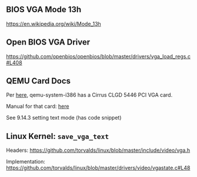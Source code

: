 ## BIOS VGA Mode 13h

https://en.wikipedia.org/wiki/Mode_13h

## Open BIOS VGA Driver

https://github.com/openbios/openbios/blob/master/drivers/vga_load_regs.c#L408

## QEMU Card Docs

Per [here](https://www.qemu.org/docs/master/system/i386/pc.html), qemu-system-i386 has a Cirrus CLGD 5446 PCI VGA card.

Manual for that card: [here](https://theretroweb.com/chip/documentation/cl-gd5446technical-6456556f945a1573066314.pdf)

See 9.14.3 setting text mode (has code snippet)

## Linux Kernel: `save_vga_text`

Headers: https://github.com/torvalds/linux/blob/master/include/video/vga.h

Implementation: https://github.com/torvalds/linux/blob/master/drivers/video/vgastate.c#L48
